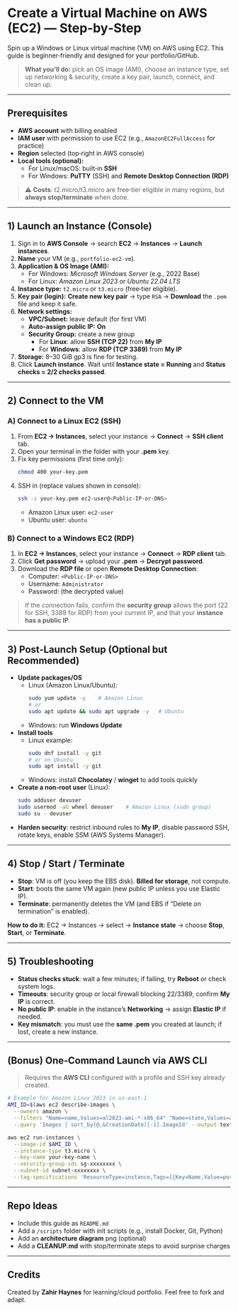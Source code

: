 [
](https://www.loom.com/share/b9f12da7aae645c6962a3eb318400071?sid=cd323ab7-c874-4a1e-adac-09c769fbce41)
# Create a Virtual Machine on AWS (EC2) — Step‑by‑Step

Spin up a Windows or Linux virtual machine (VM) on AWS using EC2. This guide is beginner‑friendly and designed for your portfolio/GitHub.

> **What you’ll do:** pick an OS image (AMI), choose an instance type, set up networking & security, create a key pair, launch, connect, and clean up.

---

## Prerequisites

- **AWS account** with billing enabled
- **IAM user** with permission to use EC2 (e.g., `AmazonEC2FullAccess` for practice)
- **Region** selected (top‑right in AWS console)
- **Local tools (optional):**
  - For Linux/macOS: built‑in **SSH**
  - For Windows: **PuTTY** (SSH) and **Remote Desktop Connection (RDP)**

> ⚠️ **Costs**: t2.micro/t3.micro are free‑tier eligible in many regions, but **always stop/terminate** when done.

---

## 1) Launch an Instance (Console)

1. Sign in to **AWS Console** → search **EC2** → **Instances** → **Launch instances**.
2. **Name** your VM (e.g., `portfolio-ec2-vm`).
3. **Application & OS Image (AMI):**
   - For Windows: *Microsoft Windows Server* (e.g., 2022 Base)
   - For Linux: *Amazon Linux 2023* or *Ubuntu 22.04 LTS*
4. **Instance type:** `t2.micro` or `t3.micro` (free‑tier eligible).
5. **Key pair (login):** **Create new key pair** → type `RSA` → **Download** the `.pem` file and keep it safe.
6. **Network settings:**
   - **VPC/Subnet:** leave default (for first VM)
   - **Auto‑assign public IP:** **On**
   - **Security Group:** create a new group
     - For **Linux**: allow **SSH (TCP 22)** from **My IP**
     - For **Windows**: allow **RDP (TCP 3389)** from **My IP**
7. **Storage:** 8–30 GiB gp3 is fine for testing.
8. Click **Launch instance**. Wait until **Instance state = Running** and **Status checks = 2/2 checks passed**.

---

## 2) Connect to the VM

### A) Connect to a Linux EC2 (SSH)
1. From **EC2 → Instances**, select your instance → **Connect** → **SSH client** tab.
2. Open your terminal in the folder with your **.pem** key.
3. Fix key permissions (first time only):
   ```bash
   chmod 400 your-key.pem
   ```
4. SSH in (replace values shown in console):
   ```bash
   ssh -i your-key.pem ec2-user@<Public-IP-or-DNS>
   ```
   - Amazon Linux user: `ec2-user`
   - Ubuntu user: `ubuntu`

### B) Connect to a Windows EC2 (RDP)
1. In **EC2 → Instances**, select your instance → **Connect** → **RDP client** tab.
2. Click **Get password** → upload your **.pem** → **Decrypt password**.
3. Download the **RDP file** or open **Remote Desktop Connection**:
   - Computer: `<Public-IP-or-DNS>`
   - Username: `Administrator`
   - Password: (the decrypted value)

> If the connection fails, confirm the **security group** allows the port (22 for SSH, 3389 for RDP) from your current IP, and that your **instance has a public IP**.

---

## 3) Post‑Launch Setup (Optional but Recommended)

- **Update packages/OS**
  - Linux (Amazon Linux/Ubuntu):
    ```bash
    sudo yum update -y    # Amazon Linux
    # or
    sudo apt update && sudo apt upgrade -y   # Ubuntu
    ```
  - Windows: run **Windows Update**
- **Install tools**
  - Linux example:
    ```bash
    sudo dnf install -y git
    # or on Ubuntu
    sudo apt install -y git
    ```
  - Windows: install **Chocolatey** / **winget** to add tools quickly
- **Create a non‑root user** (Linux):
  ```bash
  sudo adduser devuser
  sudo usermod -aG wheel devuser    # Amazon Linux (sudo group)
  sudo su - devuser
  ```
- **Harden security**: restrict inbound rules to **My IP**, disable password SSH, rotate keys, enable SSM (AWS Systems Manager).

---

## 4) Stop / Start / Terminate

- **Stop**: VM is off (you keep the EBS disk). **Billed for storage**, not compute.
- **Start**: boots the same VM again (new public IP unless you use Elastic IP).
- **Terminate**: permanently deletes the VM (and EBS if “Delete on termination” is enabled).

**How to do it:** EC2 → Instances → select → **Instance state** → choose **Stop**, **Start**, or **Terminate**.

---

## 5) Troubleshooting

- **Status checks stuck**: wait a few minutes; if failing, try **Reboot** or check system logs.
- **Timeouts**: security group or local firewall blocking 22/3389; confirm **My IP** is correct.
- **No public IP**: enable in the instance’s **Networking** → assign **Elastic IP** if needed.
- **Key mismatch**: you must use the **same .pem** you created at launch; if lost, create a new instance.

---

## (Bonus) One‑Command Launch via AWS CLI

> Requires the **AWS CLI** configured with a profile and SSH key already created.

```bash
# Example for Amazon Linux 2023 in us-east-1
AMI_ID=$(aws ec2 describe-images \
  --owners amazon \
  --filters "Name=name,Values=al2023-ami-*-x86_64" "Name=state,Values=available" \
  --query 'Images | sort_by(@,&CreationDate)[-1].ImageId' --output text)

aws ec2 run-instances \
  --image-id $AMI_ID \
  --instance-type t3.micro \
  --key-name your-key-name \
  --security-group-ids sg-xxxxxxxx \
  --subnet-id subnet-xxxxxxxx \
  --tag-specifications 'ResourceType=instance,Tags=[{Key=Name,Value=portfolio-ec2-vm}]'
```

---

## Repo Ideas

- Include this guide as `README.md`
- Add a `/scripts` folder with init scripts (e.g., install Docker, Git, Python)
- Add an **architecture diagram** png (optional)
- Add a **CLEANUP.md** with stop/terminate steps to avoid surprise charges

---

## Credits

Created by **Zahir Haynes** for learning/cloud portfolio. Feel free to fork and adapt.

